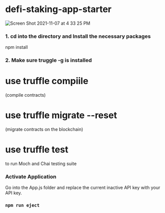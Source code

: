# defi-staking-app-starter

![Screen Shot 2021-11-07 at 4 33 25 PM](https://user-images.githubusercontent.com/22567920/140668189-2346dcb4-9b71-404b-8fce-791bb9a3db4b.png)

### 1. cd into the directory and Install the necessary packages

npm install

### 2. Make sure truggle -g is installed

# use truffle compiile 
(compile contracts)

# use truffle migrate --reset 
(migrate contracts on the blockchain)

# use truffle test
to run Moch and Chai testing suite

### Activate Application

Go into the App.js folder and replace the current inactive
API key with your API key.

### `npm run eject`
